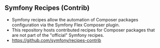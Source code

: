 ## Symfony Recipes (Contrib)
- Symfony recipes allow the automation of Composer packages configuration via the Symfony Flex Composer plugin.
- This repository hosts contributed recipes for Composer packages that are not part of the "official" Symfony recipes.
- https://github.com/symfony/recipes-contrib